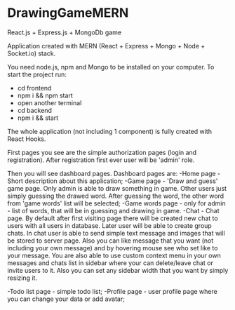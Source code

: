 # DrawingGameMERN
React.js + Express.js + MongoDb game


Application created with MERN (React + Express + Mongo + Node + Socket.io) stack.

You need node.js, npm and Mongo to be installed on your computer. 
To start the project run:
- cd frontend
- npm i && npm start
- open another terminal
- cd backend
- npm i && start

The whole application (not including 1 component) is fully created with React Hooks.

First pages you see are the simple authorization pages (login and registration).
After registration first ever user will be 'admin' role.

Then you will see dashboard pages. Dashboard pages are:
-Home page - Short description about this application;
-Game page - 'Draw and guess' game page. Only admin is able to draw something in game. Other users just simply guessing the drawed word.
  After guessing the word, the other word from 'game words' list will be selected;
-Game words page - only for admin - list of words, that will be in guessing and drawing in game.
-Chat - Chat page. By default after first visiting page there will be created new chat to users with all users in database. 
  Later user will be able to create group chats. In chat user is able to send simple text message and images that will be stored to server page.
  Also you can like message that you want (not including your own message) and by hovering mouse see who set like to your message.
  You are also able to use custom context menu in your own messages and chats list in sidebar where your can delete/leave chat or invite users to it.
  Also you can set any sidebar width that you want by simply resizing it.
  
 -Todo list page - simple todo list;
 -Profile page - user profile page where you can change your data or add avatar;
 
